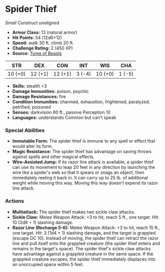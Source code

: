 # Spider Thief

*Small* *Construct* *unaligned*

- **Armor Class:** 13 (natural armor)
- **Hit Points:** 54 (12d6+12)
- **Speed:** walk 30 ft. climb 20 ft.
- **Challenge Rating:** 2 (450 XP)
- **Source:** [Tome of Beasts](https://koboldpress.com/kpstore/product/tome-of-beasts-for-5th-edition-print/)

| STR | DEX | CON | INT | WIS | CHA |
| --- | --- | --- | --- | --- | --- |
| 10 (+0) | 12 (+1) | 12 (+1) | 3 (-4) | 10 (+0) | 1 (-5) |

- **Skills:** stealth +3
- **Damage Immunities:** poison, psychic
- **Damage Resistances:** fire
- **Condition Immunities:** charmed, exhaustion, frightened, paralyzed, petrified, poisoned
- **Senses:** darkvision 60 ft., passive Perception 10
- **Languages:** understands Common but can't speak
### Special Abilities
- **Immutable Form:** The spider thief is immune to any spell or effect that would alter its form.
- **Magic Resistance:** The spider thief has advantage on saving throws against spells and other magical effects.
- **Wire-Assisted Jump:** If its razor line attack is available, a spider thief can use its movement to leap 20 feet in any direction by launching the wire like a spider's web so that it spears or snags an object, then immediately reeling it back in. It can carry up to 25 lb. of additional weight while moving this way. Moving this way doesn't expend its razor line attack.
### Actions
- **Multiattack:** The spider thief makes two sickle claw attacks.
- **Sickle Claw:** Melee Weapon Attack: +3 to hit, reach 5 ft., one target. Hit: 10 (2d8 + 1) slashing damage.
- **Razor Line (Recharge 5-6):** Melee Weapon Attack: +3 to hit, reach 15 ft., one target. Hit: 3 (1d4 + 1) slashing damage, and the target is grappled (escape DC 10). Instead of moving, the spider thief can retract the razor line and pull itself onto the grappled creature (the spider thief enters and remains in the target's space). The spider thief's sickle claw attacks have advantage against a grappled creature in the same space. If the grappled creature escapes, the spider thief immediately displaces into an unoccupied space within 5 feet.
